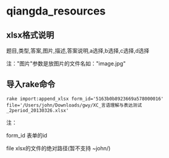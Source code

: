 qiangda_resources
=================


## xlsx格式说明
题目,类型,答案,图片,描述,答案说明,a选择,b选择,c选择,d选择

注："图片"参数是放图片的文件名如："image.jpg"


## 导入rake命令
```
rake import:append_xlsx form_id='5163b0b8923669a578000016' file='/Users/john/Downloads/gwy/XC_言语理解与表达测试_2period_20130326.xlsx'
```

注：

form_id 表单的id   

file xlsx的文件的绝对路径(暂不支持 ~john/)
